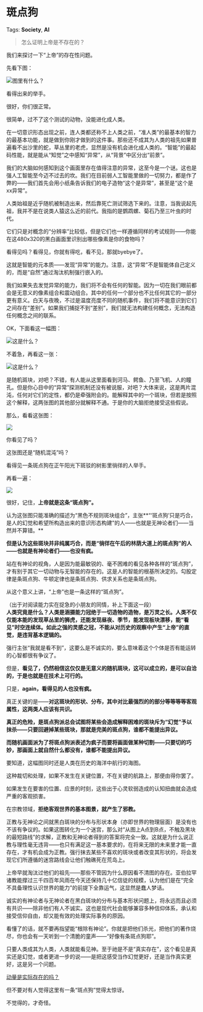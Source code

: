 # 斑点狗

Tags: **Society**, **AI**

> 怎么证明上帝是不存在的？



我们来探讨一下“上帝”的存在性问题。

先看下图：

![](https://pica.zhimg.com/50/v2-7b96a6b9a0a1e6cb4c2fc917b37dd2bd_720w.jpg?source=1940ef5c)图里有什么？

看得出来的举手。

  


  


  


  


  


  


  


  


  


  


  


  


  


  


很好，你们很正常。

很简单，过不了这个测试的动物，没能进化成人类。

在一切意识形态出现之前，连人类都还称不上人类之前，“准人类”的最基本的智力的最基本功能，就是做到你刚才做到的这件事。那些还不成其为人类的祖先如果普遍看不出沙里的蛇，草丛里的老虎，显然是没有机会进化成人类的。“智能”的最起码性能，就是能从“知觉”之中感知“异常”，从“背景”中区分出“前景”。

我们的大脑如何感知到这个画面里存在值得注意的异常，这至今是一个谜。这也是强人工智能至今迈不过去的坎。我们在目前弱人工智能里做的一切努力，都是作了弊的——我们首先会用小纸条告诉我们的电子造物“这个是异常”，甚至是“这个是xx异常”。

人类始祖是近乎随机被制造出来，然后靠死亡测试筛选下来的。注意，当我说起先祖，我并不是在说类人猿这么近的前代。我指的是鹦鹉螺、菊石乃至三叶虫的时代。

它们只是对概念的“分辨率”比较低，但是它们也一样遵循同样的考试规则——你能在这480x320的黑白画面里识别出哪些像素是你的食物吗？

看得见吗？看得见，你就有得吃，看不见，那就byebye了。

这就是智能的元本质——发现“异常”的能力。注意，这“异常”不是智能体自己定义的，而是“自然”通过淘汰机制强行嵌入的。

我们如果失去发觉异常的能力，我们将不会有任何的智能。因为一切在我们眼前都会是无意义的像素组合和震动组合。其中的任何一个部分也不比任何其它的一部分更有意义。白天与夜晚，不过是温度亮度不同的随机事件，我们将不能意识到它们之间存在“差别”。如果我们捕捉不到“差别”，我们就无法构建任何概念，无法构造任何概念之间的联系。

OK，下面看这一幅图：

![](https://pic1.zhimg.com/50/v2-ac8e1dad6fb92bb6155f5f75d59da106_720w.jpg?source=1940ef5c)这是什么？

  


  


  


  


  


  


  


  


  


  


  


不着急，再看这一张：

![](https://pica.zhimg.com/50/v2-df97cd45285d6c2299d2318b95eefef9_720w.jpg?source=1940ef5c)这是什么？

  


  


  


  


  


  


是随机斑块，对吧？不错，有人能从这里面看到河马、鳄鱼、乃至飞机、人的瞳孔。但是你心目中的“异常”探测机制还没有被说服，对吧？大体来说，这是两片混沌，任何对它们的定性，都仍是牵强附会的。能解释其中的一个斑块，但若是按照这个解释，这两张图的其他部分就解释不通。于是你的大脑拒绝接受这些假说。

那么，看看这张图：

![](https://picx.zhimg.com/50/v2-24a2e0986ba8586f89a34ed2d31a53c5_720w.jpg?source=1940ef5c)  


  


  


  


  


你看见了吗？

  


  


  


  


  


  


  


  


  


  


  


  


这张图还是“随机混沌”吗？

  


  


  


  


  


看得见一条斑点狗在正午阳光下斑驳的树影里徜徉的人举手。

  


  


  


  


  


  


  


再看一遍：

![](https://picx.zhimg.com/50/v2-24a2e0986ba8586f89a34ed2d31a53c5_720w.jpg?source=1940ef5c)  


  


  


  


  


很好，记住，**上帝就是这条“斑点狗”。**

  


  


  


  


  


认为这张图只能准确的描述为“黑色不规则斑块组合”，主张**“‘斑点狗’只是巧合，是人的幻觉和希望所构造出来的意识形态构建”的人——也就是无神论者们——当然并不算错。**

  


  


**但是认为这些斑块并非纯属巧合，而是“徜徉在午后的林荫大道上的斑点狗”的人——也就是有神论者们——也没有疯。**

  


  


  


  


站在有神论的视角，人是因为能最敏锐的、毫不困难的看见各种各样的“斑点狗”，才有别于其它一切动物与无智能的存在的。这是人的智能的根基所决定的。勾股定律是条斑点狗、牛顿定律也是条斑点狗、供求关系也是条斑点狗。

  


从这个意义上讲，“上帝”也是一条这样的“斑点狗”。

  


  


（出于对阅读能力实在捉急的小朋友的同情，补上下面这一段）  
**人类究竟是什么？人类是涵摄能力冠绝于一切造物的造物，是万灵之长。人类不仅仅能本能的发现草丛里的狮虎，还能发现昼夜、季节，能发现板块漂移，能“看见”时空连续体。如此之强的灵感之冠，不能从对历史的观察中产生“上帝”的直觉，是违背基本逻辑的。**

强行主张“我就是看不到”，这要么是不诚实的，要么意味着这个个体是否有能运转的心智都很有争议了。

但是，**看见了，仍然相信这仅仅是无意义的随机斑块，这可以成立的，是可以自洽的，于是也就是在技术上可行的。**

只是，**again，看得见的人也没有疯。**

  


真正关键的是——**对这斑块的形状、分布，其中对比最强烈的的部分等等等等客观属性，这两类人应该有共识。**

**真正的危险，是斑点狗派总会试图将某些会造成解释困难的斑块斥为“幻觉”予以抹杀——只要回避掉某些斑块，那就是完美的斑点狗，谁都不能提出异议。**

**而随机画面派为了将斑点狗派表述为疯子而要将画面做某种切割——只要切的巧妙，那画面上就自然什么都没有，谁都不能提出异议。**

要知道，这幅图同时还是人类在历史的海洋中航行的海图。

这种裁切和处理，如果不发生在关键位置，不在关键的航路上，那便由得你罢了。

如果发生在要害的位置、应景的时刻，这些出于心灵软弱造成的认知扭曲就会造成严重的客观损害。

在宗教领域，**拒绝客观世界的基本图景，就产生了邪教。**

正教与无神论之间就黑白斑块的分布与形状本身（亦即世界的物理层面）是没有也不该有争议的。如果这图转化为一个迷宫，那么对“从图上A点到B点，不触及黑块的最短路线”的求解，正教和无神论者得到的答案将完全一致。这就是为什么说正教与理性毫无违背——也只有满足这一基本要求的，在将来无限的未来里才能一直存在，才有机会成为正教。强行抹去某些不喜欢的斑块或者改变其形状的，将会发现它们所遵循的迷宫路线会让他们触礁死在荒岛上。

上帝早就淘汰过他们的祖先——那些不管因为什么原因看不清图的存在。亚伯拉罕诸教能撑过三千四百年风雨在今天还保持几十亿信徒的规模，认为他们是在“完全不具备理性认识世界的能力”的前提下全靠运气，这显然是蠢人梦话。

诚实的有神论者与无神论者在黑白斑块的分布与基本形状问题上，将永远而且必须有共识——除非他们有人不诚实。这也是现代社会能够兼容多种信仰体系，承认和接受信仰自由，却又能有效的处理实际事务的原因。

看懂了的话，就不要再指望能“根除有神论”。你就是把他们杀光，把他们的著作烧尽，你也会有一天听到一个清脆的童声——“好像有条斑点狗耶”。

  


只要人类成其为人类，人类就能看见神。至于祂是不是“真实存在”，这个看见是真实还是幻觉，或者更进一步的说——是把这感受当作幻觉更好，还是当作真实更好，这是另一个问题。

[动量是实际存在的吗？](https://www.zhihu.com/question/317766244/answer/644332964?hb_wx_block=0)  


但不要对有人觉得这里有一条“斑点狗”觉得太惊讶。

不觉得的，才奇怪。



